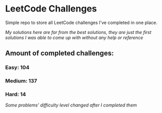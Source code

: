 
# LeetCode Challenges

Simple repo to store all LeetCode challenges I've completed in one place.

<i>My solutions here are far from the best solutions, they are just the first solutions I was able to come up with without any help or reference</i>

## Amount of completed challenges:

### Easy: 104

### Medium: 137

### Hard: 14

<i>Some problems' difficulty level changed after I completed them</i>
